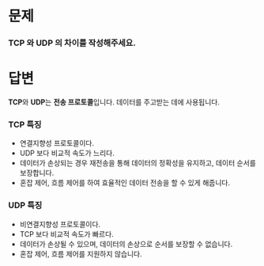 # 문제

### TCP 와 UDP 의 차이를 작성해주세요.


# 답변

**TCP**와 **UDP**는 **전송 프로토콜**입니다. 데이터를 주고받는 데에 사용됩니다.

### TCP 특징
- 연결지향성 프로토콜이다.
- UDP 보다 비교적 속도가 느리다.
- 데이터가 손상되는 경우 재전송을 통해 데이터의 정확성을 유지하고, 데이터 순서를 보장합니다.
- 혼잡 제어, 흐름 제어를 하여 효율적인 데이터 전송을 할 수 있게 해줍니다.

  
### UDP 특징
- 비연결지향성 프로토콜이다.
- TCP 보다 비교적 속도가 빠르다.
- 데이터가 손상될 수 있으며, 데이터의 손상으로 순서를 보장할 수 없습니다.
- 혼잡 제어, 흐름 제어를 지원하지 않습니다.

